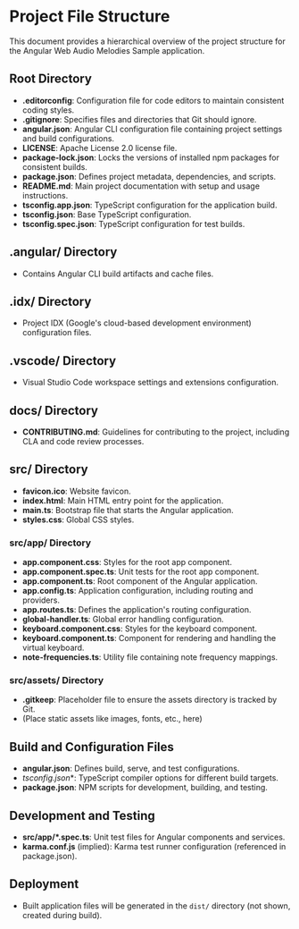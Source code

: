# Project File Structure

This document provides a hierarchical overview of the project structure for the Angular Web Audio Melodies Sample application.

## Root Directory

- **.editorconfig**: Configuration file for code editors to maintain consistent coding styles.
- **.gitignore**: Specifies files and directories that Git should ignore.
- **angular.json**: Angular CLI configuration file containing project settings and build configurations.
- **LICENSE**: Apache License 2.0 license file.
- **package-lock.json**: Locks the versions of installed npm packages for consistent builds.
- **package.json**: Defines project metadata, dependencies, and scripts.
- **README.md**: Main project documentation with setup and usage instructions.
- **tsconfig.app.json**: TypeScript configuration for the application build.
- **tsconfig.json**: Base TypeScript configuration.
- **tsconfig.spec.json**: TypeScript configuration for test builds.

## .angular/ Directory

- Contains Angular CLI build artifacts and cache files.

## .idx/ Directory

- Project IDX (Google's cloud-based development environment) configuration files.

## .vscode/ Directory

- Visual Studio Code workspace settings and extensions configuration.

## docs/ Directory

- **CONTRIBUTING.md**: Guidelines for contributing to the project, including CLA and code review processes.

## src/ Directory

- **favicon.ico**: Website favicon.
- **index.html**: Main HTML entry point for the application.
- **main.ts**: Bootstrap file that starts the Angular application.
- **styles.css**: Global CSS styles.

### src/app/ Directory

- **app.component.css**: Styles for the root app component.
- **app.component.spec.ts**: Unit tests for the root app component.
- **app.component.ts**: Root component of the Angular application.
- **app.config.ts**: Application configuration, including routing and providers.
- **app.routes.ts**: Defines the application's routing configuration.
- **global-handler.ts**: Global error handling configuration.
- **keyboard.component.css**: Styles for the keyboard component.
- **keyboard.component.ts**: Component for rendering and handling the virtual keyboard.
- **note-frequencies.ts**: Utility file containing note frequency mappings.

### src/assets/ Directory

- **.gitkeep**: Placeholder file to ensure the assets directory is tracked by Git.
- (Place static assets like images, fonts, etc., here)

## Build and Configuration Files

- **angular.json**: Defines build, serve, and test configurations.
- **tsconfig*.json**: TypeScript compiler options for different build targets.
- **package.json**: NPM scripts for development, building, and testing.

## Development and Testing

- **src/app/*.spec.ts**: Unit test files for Angular components and services.
- **karma.conf.js** (implied): Karma test runner configuration (referenced in package.json).

## Deployment

- Built application files will be generated in the `dist/` directory (not shown, created during build).
